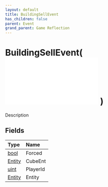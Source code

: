 ```yaml
---
layout: default
title: BuildingSellEvent
has_children: false
parent: Event
grand_parent: Game Reflection
---
```

# BuildingSellEvent( ![ EntityEventBase ](/game-reflection/events/entity_event_base.md) )
Description 

## Fields
| Type | Name |
|:-------------|:--------------|
| [bool](/game-reflection/components/bool.md) | Forced |
| [Entity](/game-reflection/classes/entity.md) | CubeEnt |
| [uint](/game-reflection/components/uint.md) | PlayerId |
| [Entity](/game-reflection/classes/entity.md) | Entity |
